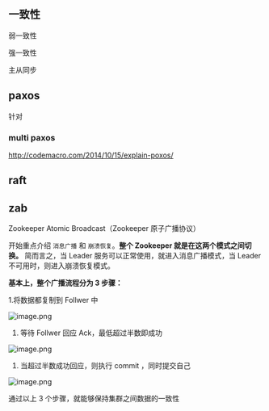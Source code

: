 ## 一致性

弱一致性

强一致性

主从同步







## paxos

针对



### multi paxos





http://codemacro.com/2014/10/15/explain-poxos/





## raft









## zab

Zookeeper Atomic Broadcast（Zookeeper 原子广播协议）

开始重点介绍 `消息广播` 和 `崩溃恢复`。**整个 Zookeeper 就是在这两个模式之间切换。** 简而言之，当 Leader 服务可以正常使用，就进入消息广播模式，当 Leader 不可用时，则进入崩溃恢复模式。



**基本上，整个广播流程分为 3 步骤：**

1.将数据都复制到 Follwer 中

![image.png](https://upload-images.jianshu.io/upload_images/4236553-c2cb3f3b2b8b5841.png?imageMogr2/auto-orient/strip%7CimageView2/2/w/1240)

1. 等待 Follwer 回应 Ack，最低超过半数即成功

![image.png](https://upload-images.jianshu.io/upload_images/4236553-2fe8ee18eef3701c.png?imageMogr2/auto-orient/strip%7CimageView2/2/w/1240)

1. 当超过半数成功回应，则执行 commit ，同时提交自己

![image.png](https://upload-images.jianshu.io/upload_images/4236553-8fe90fc287f2faca.png?imageMogr2/auto-orient/strip%7CimageView2/2/w/1240)

通过以上 3 个步骤，就能够保持集群之间数据的一致性







